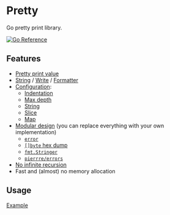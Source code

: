 # Pretty

Go pretty print library.

[![Go Reference](https://pkg.go.dev/badge/github.com/pierrre/pretty.svg)](https://pkg.go.dev/github.com/pierrre/pretty)

## Features

- [Pretty print value](https://pkg.go.dev/github.com/pierrre/pretty#example-package)
- [String](https://pkg.go.dev/github.com/pierrre/pretty#String) / [Write](https://pkg.go.dev/github.com/pierrre/pretty#Write) / [Formatter](https://pkg.go.dev/github.com/pierrre/pretty#Formatter)
- [Configuration](https://pkg.go.dev/github.com/pierrre/pretty#CommonWriter):
  - [Indentation](https://pkg.go.dev/github.com/pierrre/pretty#Config)
  - [Max depth](https://pkg.go.dev/github.com/pierrre/pretty#MaxDepthWriter)
  - [String](https://pkg.go.dev/github.com/pierrre/pretty#StringWriter)
  - [Slice](https://pkg.go.dev/github.com/pierrre/pretty#SliceWriter)
  - [Map](https://pkg.go.dev/github.com/pierrre/pretty#MapWriter)
- [Modular design](https://pkg.go.dev/github.com/pierrre/pretty#ValueWriter) (you can replace everything with your own implementation)
  - [`error`](https://pkg.go.dev/github.com/pierrre/pretty#ErrorWriter)
  - [`[]byte` hex dump](https://pkg.go.dev/github.com/pierrre/pretty#BytesHexDumpWriter)
  - [`fmt.Stringer`](https://pkg.go.dev/github.com/pierrre/pretty#StringerWriter)
  - [`pierrre/errors`](https://pkg.go.dev/github.com/pierrre/pretty/ext/pierrreerrors)
- [No infinite recursion](https://pkg.go.dev/github.com/pierrre/pretty#RecursionWriter)
- Fast and (almost) no memory allocation

## Usage

[Example](https://pkg.go.dev/github.com/pierrre/pretty#example-package)
